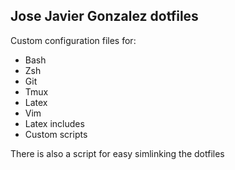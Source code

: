 ## Jose Javier Gonzalez dotfiles

Custom configuration files for:
* Bash
* Zsh
* Git
* Tmux
* Latex
* Vim
* Latex includes
* Custom scripts

There is also a script for easy simlinking the dotfiles

